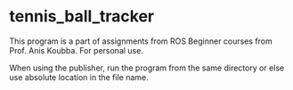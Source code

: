 # tennis_ball_tracker
This program is a part of assignments from ROS Beginner courses from Prof. Anis Koubba. For personal use.



When using the publisher, run the program from the same directory or else use absolute location in the file name.
